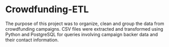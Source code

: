# Crowdfunding-ETL
The purpose of this project was to organize, clean and group the data from crowdfunding campaigns. CSV files were extracted and transformed using Python and PostgreSQL for queries involving campaign backer data and their contact information.

